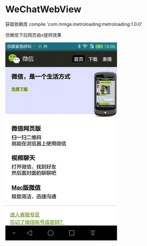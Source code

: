 # WeChatWebView
获取依赖库
       compile 'com.mmga.metroloading:metroloading:1.0.0'


仿微信下拉网页由x提供效果

![](https://github.com/sungerk/WeChatWebView/blob/master/art/1.gif)
